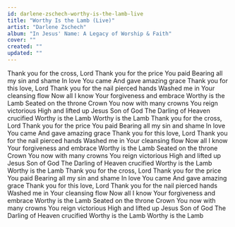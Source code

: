 ```yaml
---
id: darlene-zschech-worthy-is-the-lamb-live
title: "Worthy Is the Lamb (Live)"
artist: "Darlene Zschech"
album: "In Jesus' Name: A Legacy of Worship & Faith"
cover: ""
created: ""
updated: ""
---
```


Thank you for the cross, Lord
Thank you for the price You paid
Bearing all my sin and shame
In love You came
And gave amazing grace
Thank you for this love, Lord
Thank you for the nail pierced hands
Washed me in Your cleansing flow
Now all I know
Your forgiveness and embrace
Worthy is the Lamb
Seated on the throne
Crown You now with many crowns
You reign victorious
High and lifted up
Jesus Son of God
The Darling of Heaven crucified
Worthy is the Lamb
Worthy is the Lamb
Thank you for the cross, Lord
Thank you for the price You paid
Bearing all my sin and shame
In love You came
And gave amazing grace
Thank you for this love, Lord
Thank you for the nail pierced hands
Washed me in Your cleansing flow
Now all I know
Your forgiveness and embrace
Worthy is the Lamb
Seated on the throne
Crown You now with many crowns
You reign victorious
High and lifted up
Jesus Son of God
The Darling of Heaven crucified
Worthy is the Lamb
Worthy is the Lamb
Thank you for the cross, Lord
Thank you for the price You paid
Bearing all my sin and shame
In love You came
And gave amazing grace
Thank you for this love, Lord
Thank you for the nail pierced hands
Washed me in Your cleansing flow
Now all I know
Your forgiveness and embrace
Worthy is the Lamb
Seated on the throne
Crown You now with many crowns
You reign victorious
High and lifted up
Jesus Son of God
The Darling of Heaven crucified
Worthy is the Lamb
Worthy is the Lamb